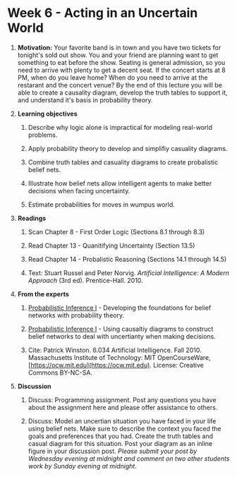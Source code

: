 # Week 6 - Acting in an Uncertain World

1. **Motivation:** Your favorite band is in town and you have two tickets for tonight's sold out show.  You and your friend are planning want to get something to eat before the show.  Seating is general admission, so you need to arrive with plenty to get a decent seat.  If the concert starts at 8 PM, when do you leave home?  When do you need to arrive at the restarant and the concert venue?  By the end of this lecture you will be able to create a causality diagram, develop the truth tables to support it, and understand it's basis in probability theory.

1. **Learning objectives**

    1. Describe why logic alone is impractical for modeling real-world problems.

    1. Apply probability theory to develop and simplifiy casuality diagrams.

    1. Combine truth tables and casuality diagrams to create probalistic belief nets.

    1. Illustrate how belief nets allow intelligent agents to make better decisions when facing uncertainty.

    1. Estimate probabilities for moves in wumpus world.

1. **Readings**

    1. Scan Chapter 8 - First Order Logic (Sections 8.1 through 8.3)

    1. Read Chapter 13 - Quanitifying Uncertainty (Section 13.5)

    1. Read Chapter 14 - Probalistic Reasoning (Sections 14.1 through 14.5)

    1. Text: Stuart Russel and Peter Norvig. _Artificial Intelligence: A Modern Approach_ (3rd ed). Prentice-Hall. 2010.

1. **From the experts**

    1. [Probabilistic Inference I](https://youtu.be/A6Ud6oUCRak) - Developing the foundations for belief networks with probability theory.

    1. [Probabilistic Inference I](https://youtu.be/EC6bf8JCpDQ) - Using causaltiy diagrams to construct belief networks to deal with uncertianty when making decisions.

    1. Cite: Patrick Winston. 6.034 Artificial Intelligence. Fall 2010. Massachusetts Institute of Technology: MIT OpenCourseWare, [https://ocw.mit.edu](https://ocw.mit.edu). License: Creative Commons BY-NC-SA.

1. **Discussion**

    1. Discuss:  Programming assignment. Post any questions you have about the assignment here and please offer assistance to others.

    1. Discuss: Model an uncertian situation you have faced in your life using belief nets.  Make sure to describe the context you faced the goals and preferences that you had.  Create the truth tables and casual diagram for this situation.  Post your diagram as an inline figure in your discussion post.  _Please submit your post by Wednesday evening at midnight and comment on two other students work by Sunday evening at midnight._

